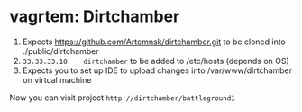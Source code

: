 # vagrtem: Dirtchamber

1. Expects https://github.com/Artemnsk/dirtchamber.git to be cloned into ./public/dirtchamber
2. `33.33.33.10    dirtchamber` to be added to /etc/hosts (depends on OS)
3. Expects you to set up IDE to upload changes into /var/www/dirtchamber on virtual machine

Now you can visit project `http://dirtchamber/battleground1`